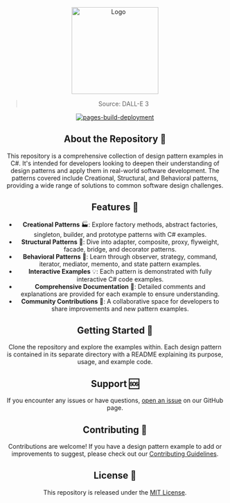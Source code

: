 <div align="center">
<a href="https://github.com/NicoFilips/csharp-designpatterns/">
  <img src="https://user-images.githubusercontent.com/35654361/295236588-4b750144-774d-454d-b3b1-695a2a96665e.png" alt="Logo" width="200" height="200">
</a>
<blockquote>
  <p>Source: DALL-E 3</p>
</blockquote>

[![pages-build-deployment](https://github.com/NicoFilips/csharp-designpatterns/actions/workflows/pages/pages-build-deployment/badge.svg)](https://github.com/NicoFilips/csharp-designpatterns/actions/workflows/pages/pages-build-deployment)

## About the Repository 📖

This repository is a comprehensive collection of design pattern examples in C#. It's intended for developers looking to deepen their understanding of design patterns and apply them in real-world software development. The patterns covered include Creational, Structural, and Behavioral patterns, providing a wide range of solutions to common software design challenges.

## Features 🚀

- **Creational Patterns** 🏭: Explore factory methods, abstract factories, singleton, builder, and prototype patterns with C# examples.
- **Structural Patterns** 🌉: Dive into adapter, composite, proxy, flyweight, facade, bridge, and decorator patterns.
- **Behavioral Patterns** 🧠: Learn through observer, strategy, command, iterator, mediator, memento, and state pattern examples.
- **Interactive Examples** 💡: Each pattern is demonstrated with fully interactive C# code examples.
- **Comprehensive Documentation** 📄: Detailed comments and explanations are provided for each example to ensure understanding.
- **Community Contributions** 👥: A collaborative space for developers to share improvements and new pattern examples.

## Getting Started 🏁

Clone the repository and explore the examples within. Each design pattern is contained in its separate directory with a README explaining its purpose, usage, and example code.

## Support 🆘

If you encounter any issues or have questions, [open an issue](link-to-issues) on our GitHub page.

## Contributing 👥

Contributions are welcome! If you have a design pattern example to add or improvements to suggest, please check out our [Contributing Guidelines](link-to-CONTRIBUTING.md).

## License 📄

This repository is released under the [MIT License](link-to-LICENSE).
